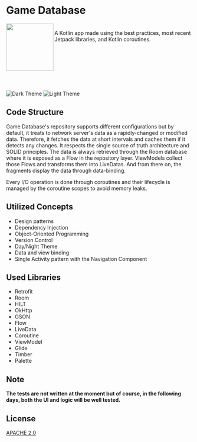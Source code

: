 # Game Database
<img align="left" width="128" height="128"  src="https://i.imgur.com/qkYd9tc.png" alt="">  

<br>
A Kotlin app made using the best practices, most recent Jetpack libraries, and Kotlin coroutines. 


<br><br><br><br><br><br>

![Dark Theme](https://i.imgur.com/8JG1fDt.png)
![Light Theme](https://i.imgur.com/2Bul95F.png)



## Code Structure

Game Database's repository supports different configurations but by default, it treats to network server's data as a rapidly-changed or modified data. 
Therefore, it fetches the data at short intervals and caches them if it detects any changes. 
It respects the single source of truth architecture and SOLID principles. 
The data is always retrieved through the Room database where it is exposed as a Flow in the repository layer. 
ViewModels collect those Flows and transforms them into LiveDatas. And from there on, the fragments display the data through data-binding.

Every I/O operation is done through coroutines and their lifecycle is managed by the coroutine scopes to avoid memory leaks.



## Utilized Concepts

* Design patterns
* Dependency Injection
* Object-Oriented Programming
* Version Control
* Day/Night Theme
* Data and view binding
* Single Activity  pattern with the Navigation Component




## Used Libraries

* Retrofit
* Room
* HILT
* OkHttp
* GSON
* Flow
* LiveData
* Coroutine
* ViewModel
* Glide
* Timber
* Palette


## Note

**The tests are not written at the moment but of course, in the following days, both the UI and logic will be well tested.**




## License
[APACHE 2.0](https://apache.org/licenses/LICENSE-2.0)

